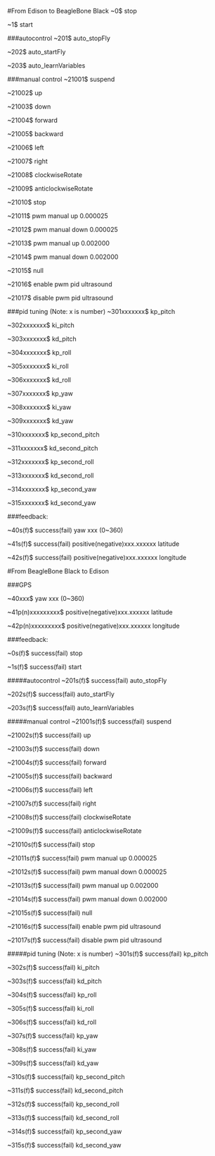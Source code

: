 #From Edison to BeagleBone Black
~0$ stop

~1$ start

###autocontrol
~201$ auto_stopFly

~202$ auto_startFly

~203$ auto_learnVariables

###manual control
~21001$ suspend

~21002$ up

~21003$ down

~21004$ forward

~21005$ backward

~21006$ left

~21007$ right

~21008$ clockwiseRotate

~21009$ anticlockwiseRotate

~21010$ stop

~21011$ pwm manual up 0.000025

~21012$ pwm manual down 0.000025

~21013$ pwm manual up 0.002000

~21014$ pwm manual down 0.002000

~21015$ null

~21016$ enable pwm pid ultrasound

~21017$ disable pwm pid ultrasound

###pid tuning (Note: x is number)
~301xxxxxxx$ kp_pitch

~302xxxxxxx$ ki_pitch

~303xxxxxxx$ kd_pitch

~304xxxxxxx$ kp_roll

~305xxxxxxx$ ki_roll

~306xxxxxxx$ kd_roll

~307xxxxxxx$ kp_yaw

~308xxxxxxx$ ki_yaw

~309xxxxxxx$ kd_yaw

~310xxxxxxx$ kp_second_pitch

~311xxxxxxx$ kd_second_pitch

~312xxxxxxx$ kp_second_roll

~313xxxxxxx$ kd_second_roll

~314xxxxxxx$ kp_second_yaw

~315xxxxxxx$ kd_second_yaw

###feedback:

~40s(f)$ success(fail) yaw xxx (0~360)

~41s(f)$ success(fail) positive(negative)xxx.xxxxxx latitude

~42s(f)$ success(fail) positive(negative)xxx.xxxxxx longitude


#From BeagleBone Black to Edison

###GPS

~40xxx$ yaw xxx (0~360)

~41p(n)xxxxxxxxx$ positive(negative)xxx.xxxxxx latitude

~42p(n)xxxxxxxxx$ positive(negative)xxx.xxxxxx longitude

###feedback:


~0s(f)$ success(fail) stop

~1s(f)$ success(fail) start

#####autocontrol
~201s(f)$ success(fail) auto_stopFly

~202s(f)$ success(fail) auto_startFly

~203s(f)$ success(fail) auto_learnVariables

#####manual control
~21001s(f)$ success(fail) suspend

~21002s(f)$ success(fail) up

~21003s(f)$ success(fail) down

~21004s(f)$ success(fail) forward

~21005s(f)$ success(fail) backward

~21006s(f)$ success(fail) left

~21007s(f)$ success(fail) right

~21008s(f)$ success(fail) clockwiseRotate

~21009s(f)$ success(fail) anticlockwiseRotate

~21010s(f)$ success(fail) stop

~21011s(f)$ success(fail) pwm manual up 0.000025

~21012s(f)$ success(fail) pwm manual down 0.000025

~21013s(f)$ success(fail) pwm manual up 0.002000

~21014s(f)$ success(fail) pwm manual down 0.002000

~21015s(f)$ success(fail) null

~21016s(f)$ success(fail) enable pwm pid ultrasound

~21017s(f)$ success(fail) disable pwm pid ultrasound

#####pid tuning (Note: x is number)
~301s(f)$ success(fail) kp_pitch

~302s(f)$ success(fail) ki_pitch

~303s(f)$ success(fail) kd_pitch

~304s(f)$ success(fail) kp_roll

~305s(f)$ success(fail) ki_roll

~306s(f)$ success(fail) kd_roll

~307s(f)$ success(fail) kp_yaw

~308s(f)$ success(fail) ki_yaw

~309s(f)$ success(fail) kd_yaw

~310s(f)$ success(fail) kp_second_pitch

~311s(f)$ success(fail) kd_second_pitch

~312s(f)$ success(fail) kp_second_roll

~313s(f)$ success(fail) kd_second_roll

~314s(f)$ success(fail) kp_second_yaw

~315s(f)$ success(fail) kd_second_yaw
